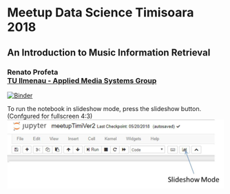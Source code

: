 # Meetup Data Science Timisoara 2018
## An Introduction to Music Information Retrieval
### Renato Profeta <br> [TU Ilmenau - Applied Media Systems Group](https://www.tu-ilmenau.de/en/applied-media-systems-group/)

[![Binder](https://mybinder.org/badge.svg)](https://mybinder.org/v2/gh/GuitarsAI/Meetup-MIR-Timisoara2018/master)

To run the notebook in slideshow mode, press the slideshow button. (Confgured for fullscreen 4:3)
![slideshow](/MIR/slideshow_mode.jpg)
